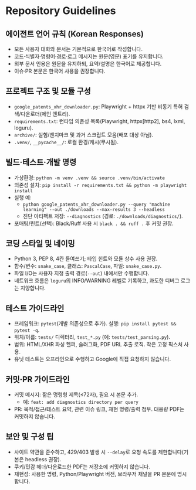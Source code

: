 # Repository Guidelines

## 에이전트 언어 규칙 (Korean Responses)
- 모든 사용자 대화와 문서는 기본적으로 한국어로 작성합니다.
- 코드·식별자·명령어·경로·로그 메시지는 원문(영문) 표기를 유지합니다.
- 외부 문서 인용은 원문을 유지하되, 요약/설명은 한국어로 제공합니다.
- 이슈·PR 본문은 한국어 사용을 권장합니다.

## 프로젝트 구조 및 모듈 구성
- `google_patents_xhr_downloader.py`: Playwright + httpx 기반 비동기 특허 검색/다운로더(메인 엔트리).
- `requirements.txt`: 런타임 의존성 목록(Playwright, httpx[http2], bs4, lxml, loguru).
- `archive/`: 실험/벤치마크 및 과거 스크립트 모음(배포 대상 아님).
- `.venv/`, `__pycache__/`: 로컬 환경/캐시(무시됨).

## 빌드·테스트·개발 명령
- 가상환경: `python -m venv .venv && source .venv/bin/activate`
- 의존성 설치: `pip install -r requirements.txt && python -m playwright install`
- 실행 예:
  - `python google_patents_xhr_downloader.py --query "machine learning" --out ./downloads --max-results 3 --headless`
  - 진단 아티팩트 저장: `--diagnostics` (경로: `./downloads/diagnostics/`).
- 포매팅/린트(선택): Black/Ruff 사용 시 `black . && ruff .` 후 커밋 권장.

## 코딩 스타일 및 네이밍
- Python 3, PEP 8, 4칸 들여쓰기; 타입 힌트와 모듈 상수 사용 권장.
- 함수/변수: `snake_case`, 클래스: `PascalCase`, 파일: `snake_case.py`.
- 파일 I/O는 사용자 지정 출력 경로(`--out`) 내에서만 수행합니다.
- 네트워크 흐름은 `loguru`의 INFO/WARNING 레벨로 기록하고, 과도한 디버그 로그는 지양합니다.

## 테스트 가이드라인
- 프레임워크: `pytest`(개발 의존성으로 추가). 실행: `pip install pytest && pytest -q`.
- 위치/이름: `tests/` 디렉터리, `test_*.py` (예: `tests/test_parsing.py`).
- 범위: HTML/XHR 파싱 헬퍼, 슬러그화, PDF URL 추출 로직. 작은 고정 픽스처 사용.
- 유닛 테스트는 오프라인으로 수행하고 Google에 직접 요청하지 않습니다.

## 커밋·PR 가이드라인
- 커밋 메시지: 짧은 명령형 제목(≤72자), 필요 시 본문 추가.
  - 예: `feat: add diagnostics directory per query`
- PR: 목적/접근/테스트 요약, 관련 이슈 링크, 재현 명령/출력 첨부. 대용량 PDF는 커밋하지 않습니다.

## 보안 및 구성 팁
- 사이트 약관을 준수하고, 429/403 발생 시 `--delay`로 요청 속도를 제한합니다(기본은 headless 권장).
- 쿠키/민감 헤더/다운로드한 PDF는 저장소에 커밋하지 않습니다.
- 재현성: 사용한 명령, Python/Playwright 버전, 브라우저 채널을 PR 본문에 명시합니다.
